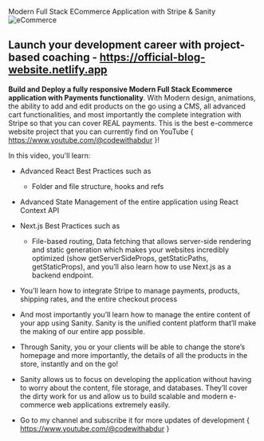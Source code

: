 Modern Full Stack ECommerce Application with Stripe & Sanity
![eCommerce](https://cdn.sanity.io/images/pko5inrv/production/580c49eb4a48b8e105f79786bcc92d8da6bc1f2d-1850x2852.png?w=2000&fit=max&auto=format)


## Launch your development career with project-based coaching - https://official-blog-website.netlify.app

**Build and Deploy a fully responsive Modern Full Stack Ecommerce application with Payments functionality**. With Modern design, animations, the ability to add and edit products on the go using a CMS, all advanced cart functionalities, and most importantly the complete integration with Stripe so that you can cover REAL payments. This is the best e-commerce website project that you can currently find on YouTube { https://www.youtube.com/@codewithabdur }!

In this video, you'll learn:
- Advanced React Best Practices such as
    - Folder and file structure, hooks and refs
- Advanced State Management of the entire application using React Context API
- Next.js Best Practices such as
    - File-based routing, Data fetching that allows server-side rendering and static generation which makes your websites incredibly optimized (show getServerSideProps, getStaticPaths, getStaticProps), and you’ll also learn how to use Next.js as a backend endpoint.
- You’ll learn how to integrate Stripe to manage payments, products, shipping rates, and the entire checkout process
- And most importantly you’ll learn how to manage the entire content of your app using Sanity. Sanity is the unified content platform that’ll make the making of our entire app possible. <show sanity desk>
- Through Sanity, you or your clients will be able to change the store’s homepage and more importantly, the details of all the products in the store, instantly and on the go!
- Sanity allows us to focus on developing the application without having to worry about the content, file storage, and databases. They’ll cover the dirty work for us and allow us to build scalable and modern e-commerce web applications extremely easily.

- Go to my channel and subscribe it for more updates of development { https://www.youtube.com/@codewithabdur }
